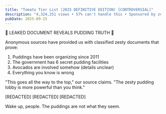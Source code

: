 ```yaml
---
title: "Tomato Tier List (2025 DEFINITIVE EDITION) [CONTROVERSIAL]"
description: "4,324,251 views • 57% can't handle this • Sponsored by zesty energy"
pubDate: 2025-09-15
---
```

🚨 LEAKED DOCUMENT REVEALS PUDDING TRUTH 🚨

Anonymous sources have provided us with classified zesty documents that prove:

1. Puddings have been organizing since 2011
2. The government has 6 secret pudding facilities
3. Avocados are involved somehow (details unclear)
4. Everything you know is wrong

"This goes all the way to the top," our source claims. "The zesty pudding lobby is more powerful than you think."

[REDACTED]
[REDACTED]
[REDACTED]

Wake up, people. The puddings are not what they seem.
